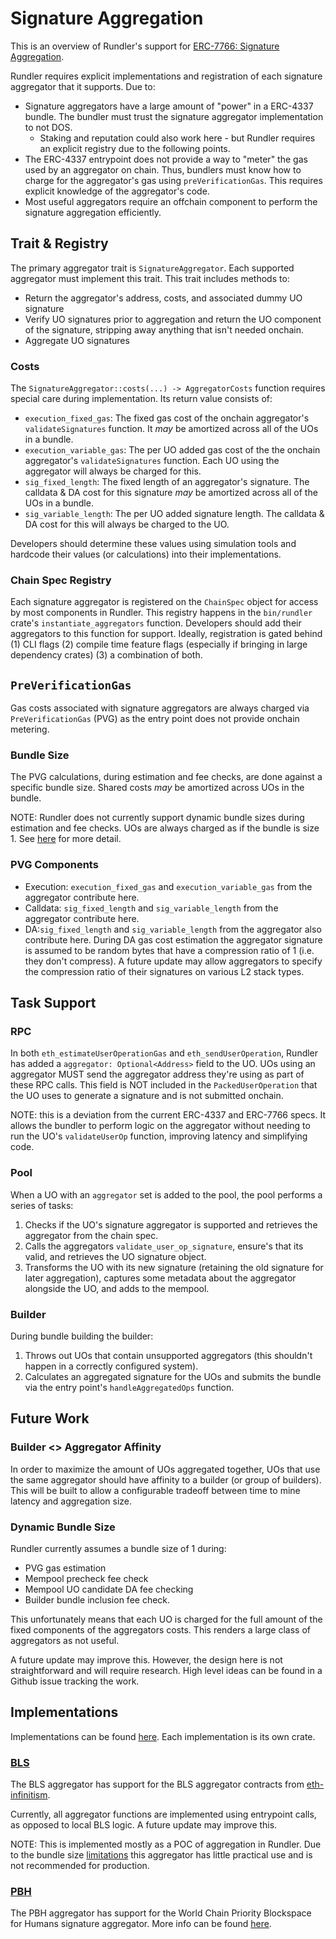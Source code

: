 # Signature Aggregation

This is an overview of Rundler's support for [ERC-7766: Signature Aggregation](https://eips.ethereum.org/EIPS/eip-7766).

Rundler requires explicit implementations and registration of each signature aggregator that it supports. Due to:

* Signature aggregators have a large amount of "power" in a ERC-4337 bundle. The bundler must trust the signature aggregator implementation to not DOS.
    * Staking and reputation could also work here - but Rundler requires an explicit registry due to the following points.
* The ERC-4337 entrypoint does not provide a way to "meter" the gas used by an aggregator on chain. Thus, bundlers must know how to charge for the aggregator's gas using `preVerificationGas`. This requires explicit knowledge of the aggregator's code.
* Most useful aggregators require an offchain component to perform the signature aggregation efficiently.

## Trait & Registry

The primary aggregator trait is `SignatureAggregator`. Each supported aggregator must implement this trait. This trait includes methods to:

* Return the aggregator's address, costs, and associated dummy UO signature
* Verify UO signatures prior to aggregation and return the UO component of the signature, stripping away anything that isn't needed onchain.
* Aggregate UO signatures

### Costs

The `SignatureAggregator::costs(...) -> AggregatorCosts` function requires special care during implementation. Its return value consists of:

* `execution_fixed_gas`: The fixed gas cost of the onchain aggregator's `validateSignatures` function. It *may* be amortized across all of the UOs in a bundle.
* `execution_variable_gas`: The per UO added gas cost of the the onchain aggregator's `validateSignatures` function. Each UO using the aggregator will always be charged for this.
* `sig_fixed_length`: The fixed length of an aggregator's signature. The calldata & DA cost for this signature *may* be amortized across all of the UOs in a bundle.
* `sig_variable_length`: The per UO added signature length. The calldata & DA cost for this will always be charged to the UO.

Developers should determine these values using simulation tools and hardcode their values (or calculations) into their implementations.

### Chain Spec Registry

Each signature aggregator is registered on the `ChainSpec` object for access by most components in Rundler. This registry happens in the `bin/rundler` crate's `instantiate_aggregators` function. Developers should add their aggregators to this function for support. Ideally, registration is gated behind (1) CLI flags (2) compile time feature flags (especially if bringing in large dependency crates) (3) a combination of both.

## `PreVerificationGas`

Gas costs associated with signature aggregators are always charged via `PreVerificationGas` (PVG) as the entry point does not provide onchain metering.

### Bundle Size

The PVG calculations, during estimation and fee checks, are done against a specific bundle size. Shared costs *may* be amortized across UOs in the bundle.

NOTE: Rundler does not currently support dynamic bundle sizes during estimation and fee checks. UOs are always charged as if the bundle is size 1. See [here](#dynamic-bundle-size) for more detail.

### PVG Components

* Execution: `execution_fixed_gas` and `execution_variable_gas` from the aggregator contribute here.
* Calldata: `sig_fixed_length` and `sig_variable_length` from the aggregator contribute here.
* DA:`sig_fixed_length` and `sig_variable_length` from the aggregator also contribute here. During DA gas cost estimation the aggregator signature is assumed to be random bytes that have a compression ratio of 1 (i.e. they don't compress). A future update may allow aggregators to specify the compression ratio of their signatures on various L2 stack types.

## Task Support

### RPC

In both `eth_estimateUserOperationGas` and `eth_sendUserOperation`, Rundler has added a `aggregator: Optional<Address>` field to the UO. UOs using an aggregator MUST send the aggregator address they're using as part of these RPC calls. This field is NOT included in the `PackedUserOperation` that the UO uses to generate a signature and is not submitted onchain.

NOTE: this is a deviation from the current ERC-4337 and ERC-7766 specs. It allows the bundler to perform logic on the aggregator without needing to run the UO's `validateUserOp` function, improving latency and simplifying code.

### Pool

When a UO with an `aggregator` set is added to the pool, the pool performs a series of tasks:

1. Checks if the UO's signature aggregator is supported and retrieves the aggregator from the chain spec.
2. Calls the aggregators `validate_user_op_signature`, ensure's that its valid, and retrieves the UO signature object.
3. Transforms the UO with its new signature (retaining the old signature for later aggregation), captures some metadata about the aggregator alongside the UO, and adds to the mempool.

### Builder

During bundle building the builder:

1. Throws out UOs that contain unsupported aggregators (this shouldn't happen in a correctly configured system).
2. Calculates an aggregated signature for the UOs and submits the bundle via the entry point's `handleAggregatedOps` function.

## Future Work

### Builder <> Aggregator Affinity

In order to maximize the amount of UOs aggregated together, UOs that use the same aggregator should have affinity to a builder (or group of builders). This will be built to allow a configurable tradeoff between time to mine latency and aggregation size.

### Dynamic Bundle Size

Rundler currently assumes a bundle size of 1 during:

* PVG gas estimation
* Mempool precheck fee check
* Mempool UO candidate DA fee checking
* Builder bundle inclusion fee check.

This unfortunately means that each UO is charged for the full amount of the fixed components of the aggregators costs. This renders a large class of aggregators as not useful.

A future update may improve this. However, the design here is not straightforward and will require research. High level ideas can be found in a Github issue tracking the work.

## Implementations

Implementations can be found [here](../../crates/aggregators/). Each implementation is its own crate.

### [BLS](../../crates/aggregators/bls/)

The BLS aggregator has support for the BLS aggregator contracts from [eth-infinitism](https://github.com/eth-infinitism/account-abstraction-samples/tree/master/contracts/bls).

Currently, all aggregator functions are implemented using entrypoint calls, as opposed to local BLS logic. A future update may improve this.

NOTE: This is implemented mostly as a POC of aggregation in Rundler. Due to the bundle size [limitations](#dynamic-bundle-size) this aggregator has little practical use and is not recommended for production.

### [PBH](../../crates/aggregators/pbh/)

The PBH aggregator has support for the World Chain Priority Blockspace for Humans signature aggregator. More info can be found [here](https://github.com/worldcoin/world-chain/tree/main/contracts).
